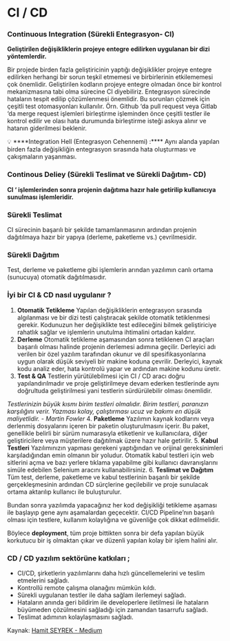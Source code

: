 # CI / CD

### **Continuous Integration** (**Sürekli Entegrasyon- CI)**

**Geliştirilen değişikliklerin projeye entegre edilirken uygulanan bir dizi yöntemlerdir.**

Bir projede birden fazla geliştiricinin yaptığı değişiklikler projeye entegre edilirken herhangi bir sorun teşkil etmemesi ve birbirlerinin etkilememesi çok önemlidir. Geliştirilen kodların projeye entegre olmadan önce bir kontrol mekanizmasına tabi olma sürecine CI diyebiliriz. Entegrasyon sürecinde hataların tespit edilip çözümlenmesi önemlidir. Bu sorunları çözmek için çeşitli test otomasyonları kullanılır. Örn. Github ‘da pull request veya Gitlab ‘da merge request işlemleri birleştirme işleminden önce çeşitli testler ile kontrol edilir ve olası hata durumunda birleştirme isteği askıya alınır ve hatanın giderilmesi beklenir.

<aside>
💡 ****Integration Hell (Entegrasyon Cehennemi) :**** Aynı alanda yapılan birden fazla değişikliğin entegrasyon sırasında hata oluşturması ve çakışmaların yaşanması.

</aside>

### Continous Deliey (Sürekli Teslimat  ve  Sürekli Dağıtım- CD)

**CI ‘ işlemlerinden sonra projenin dağıtıma hazır hale getirilip kullanıcıya sunulması işlemleridir.**

### Sürekli Teslimat

CI sürecinin başarılı bir şekilde tamamlanmasının ardından projenin dağıtılmaya hazır bir yapıya (derleme, paketleme vs.) çevrilmesidir.

### Sürekli Dağıtım

Test, derleme ve paketleme gibi işlemlerin arından yazılımın canlı ortama (sunucuya) otomatik dağıtılmasıdır.

### İyi bir CI & CD nasıl uygulanır ?

1. **Otomatik Tetikleme**
Yapılan değişikliklerin entegrasyon sırasında algılanması ve bir dizi testi çalıştıracak şekilde otomatik tetiklenmesi gerekir. Kodunuzun her değişiklikte test edileceğini bilmek geliştiriciye rahatlık sağlar ve işlemlerin unutulma ihtimalini ortadan kaldırır.
2. **Derleme**
Otomatik tetikleme aşamasından sonra tetiklenen CI araçları başarılı olması halinde projenin derlemesi adımına geçilir. Derleyici adı verilen bir özel yazılım tarafından okunur ve dil spesifikasyonlarına uygun olarak düşük seviyeli bir makine koduna çevrilir. Derleyici, kaynak kodu analiz eder, hata kontrolü yapar ve ardından makine kodunu üretir.
3. **Test & QA**
Testlerin yürütülebilmesi için CI / CD aracı doğru yapılandırılmadır ve proje geliştirilmeye devam ederken testlerinde aynı doğrultuda geliştirilmesi yani testlerin sürdürülebilir olması önemlidir.

*Testlerinizin büyük kısmı birim testleri olmalıdır. Birim testleri, paranızın karşılığını verir. Yazması kolay, çalıştırması ucuz ve bakımı en düşük maliyetlidir. - Martin Fowler*
4. **Paketleme**
Yazılımın kaynak kodlarını veya derlenmiş dosyalarını içeren bir paketin oluşturulmasını içerir. Bu paket, genellikle belirli bir sürüm numarasıyla etiketlenir ve kullanıcılara, diğer geliştiricilere veya müşterilere dağıtılmak üzere hazır hale getirilir.
5. **Kabul Testleri**
Yazılımınızın yapması gerekeni yaptığından ve orijinal gereksinimleri karşıladığından emin olmanın bir yoludur. Otomatik kabul testleri için web sitlerini açma ve bazı yerlere tıklama yapabilme gibi kullanıcı davranışlarını simüle edebilen Selenium aracını kullanabilirsiniz.
6. **Teslimat ve Dağıtım**
Tüm test, derleme, paketleme ve kabul testlerinin başarılı bir şekilde gerçekleşmesinin ardından CD sürçlerine geçilebilir ve proje sunulacak ortama aktarılıp kullanıcı ile buluşturulur.

Bundan sonra yazılımda yapacağınız her kod değişikliği tetikleme aşaması ile başlayıp gene aynı aşamalardan geçecektir. CI/CD Pipeline’nın başarılı olması için testlere, kullanım kolaylığına ve güvenliğe çok dikkat edilmelidir.

Böylece **deployment**, tüm proje bittikten sonra bir defa yapılan büyük korkutucu bir iş olmaktan çıkar ve düzenli yapılan kolay bir işlem halini alır.

### CD / CD yazılım sektörüne katkıları ;

- CI/CD, şirketlerin yazılımlarını daha hızlı güncellemelerini ve teslim etmelerini sağladı.
- Kontrollü remote çalışma olanağını mümkün kıldı.
- Sürekli uygulanan testler ile daha sağlam ilerlemeyi sağladı.
- Hataların anında geri bildirim ile developerlere iletilmesi ile hataların büyümeden çözülmesini sağladığı için zamandan tasarrufu sağladı.
- Teslimat adımının kolaylaşmasını sağladı.

Kaynak:  [Hamit SEYREK - Medium](https://medium.com/devopsturkiye/continuous-integration-ve-continuous-delivery-nedir-neden-kullanılmalı-9f5ce57f200e)